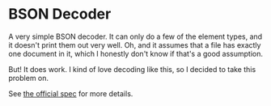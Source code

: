 # BSON Decoder
A very simple BSON decoder. It can only do a few of the element types, and it doesn't print them out very well. Oh, and it assumes that a file has exactly one document in it, which I honestly don't know if that's a good assumption.

But! It does work. I kind of love decoding like this, so I decided to take this problem on.

See [the official spec](https://bsonspec.org/spec.html) for more details.